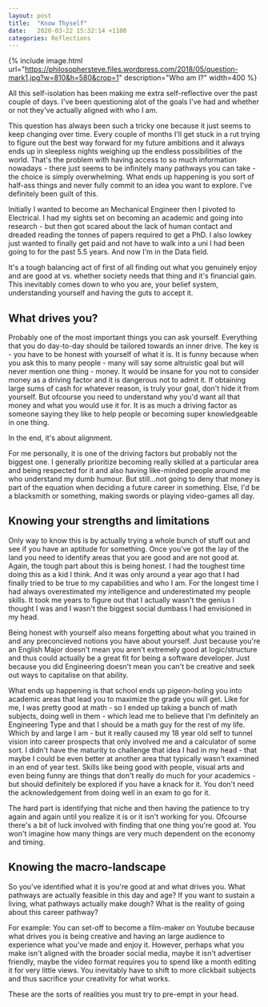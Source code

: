 ```yaml
---
layout: post
title:  "Know Thyself"
date:   2020-03-22 15:32:14 +1100
categories: Reflections
---
```


{% include image.html url="https://philosophersteve.files.wordpress.com/2018/05/question-mark1.jpg?w=810&h=580&crop=1" description="Who am I?" width=400 %}

All this self-isolation has been making me extra self-reflective over the past couple of days. I've been questioning alot of the goals I've had and whether or not they've actually aligned with who I am.

This question has always been such a tricky one because it just seems to keep changing over time. Every couple of months I'll get stuck in a rut trying to figure out the best way forward for my future ambitions and it always ends up in sleepless nights weighing up the endless possibilities of the world. That's the problem with having access to so much information nowadays - there just seems to be infinitely many pathways you can take - the choice is simply overwhelming. What ends up happening is you sort of half-ass things and never fully commit to an idea you want to explore. I've definitely been guilt of this. 

Initially I wanted to become an Mechanical Engineer then I pivoted to Electrical. I had my sights set on becoming an academic and going into research - but then got scared about the lack of human contact and dreaded reading the tonnes of papers required to get a PhD. I also lowkey just wanted to finally get paid and not have to walk into a uni I had been going to for the past 5.5 years. And now I'm in the Data field.

It's a tough balancing act of first of all finding out what you genuinely enjoy and are good at vs. whether society needs that thing and it's financial gain.
This inevitably comes down to who you are, your belief system, understanding yourself and having the guts to accept it.

## What drives you? 
Probably one of the most important things you can ask yourself. Everything that you do day-to-day should be tailored towards an inner drive. The key is - you have to be honest with yourself of what it is. It is funny because when you ask this to many people - many will say some altruistic goal but will never mention one thing - money. It would be insane for you not to consider money as a driving factor and it is dangerous not to admit it. If obtaining large sums of cash for whatever reason, is truly your goal, don't hide it from yourself. But ofcourse you need to understand why you'd want all that money and what you would use it for. It is as much a driving factor as someone saying they like to help people or becoming super knowledgeable in one thing. 

In the end, it's about alignment.

For me personally, it is one of the driving factors but probably not the biggest one. I generally prioritize becoming really skilled at a particular area and being respected for it and also having like-minded people around me who understand my dumb humour. But still...not going to deny that money is part of the equation when deciding a future career in something. Else, I'd be a blacksmith or something, making swords or playing video-games all day. 

## Knowing your strengths and limitations
Only way to know this is by actually trying a whole bunch of stuff out and see if you have an aptitude for something. Once you've got the lay of the land you need to identify areas that you are good and are not good at. Again, the tough part about this is being honest. I had the toughest time doing this as a kid I think. And it was only around a year ago that I had finally tried to be true to my capabilities and who I am. For the longest time I had always overestimated my intelligence and underestimated my people skills. It took me years to figure out that I actually wasn't the genius I thought I was and I wasn't the biggest social dumbass I had envisioned in my head. 

Being honest with yourself also means forgetting about what you trained in and any preconcieved notions you have about yourself. Just because you're an English Major doesn't mean you aren't extremely good at logic/structure and thus could actually be a great fit for being a software developer. Just because you did Engineering doesn't mean you can't be creative and seek out ways to capitalise on that ability. 

What ends up happening is that school ends up pigeon-holing you into academic areas that lead you to maximize the grade you will get. Like for me, I was pretty good at math - so I ended up taking a bunch of math subjects, doing well in them - which lead me to believe that I'm definitely an Engineering Type and that I should be a math guy for the rest of my life. Which by and large I am - but it really caused my 18 year old self to tunnel vision into career prospects that only involved me and a calculator of some sort. I didn't have the maturity to challenge that idea I had in my head - that maybe I could be even better at another area that typically wasn't examined in an end of year test. Skills like being good with people, visual arts and even being funny are things that don't really do much for your academics - but should definitely be explored if you have a knack for it. You don't need the acknowledgement from doing well in an exam to go for it.   

The hard part is identifying that niche and then having the patience to try again and again until you realize it is or it isn't working for you. Ofcourse there's a bit of luck involved with finding that one thing you're good at. You won't imagine how many things are very much dependent on the economy and timing. 

## Knowing the macro-landscape
So you've identified what it is you're good at and what drives you. What pathways are actually feasible in this day and age? If you want to sustain a living, what pathways actually make dough? What is the reality of going about this career pathway?

For example: You can set-off to become a film-maker on Youtube because what drives you is being creative and having an large audience to experience what you've made and enjoy it. However, perhaps what you make isn't aligned with the broader social media, maybe it isn't advertiser friendly, maybe the video format requires you to spend like a month editing it for very little views. You inevitably have to shift to more clickbait subjects and thus sacrifice your creativity for what works. 

These are the sorts of realities you must try to pre-empt in your head.



